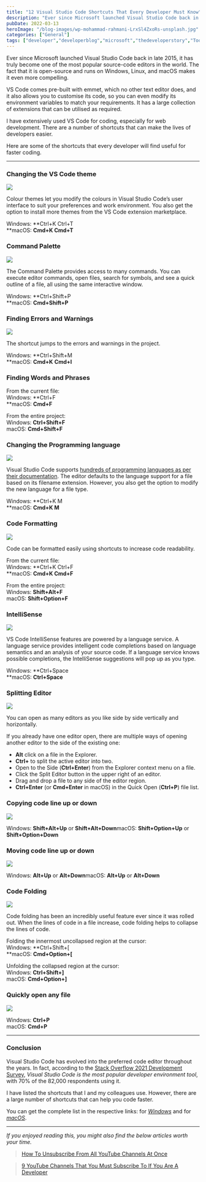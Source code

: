 ```yaml
---
title: "12 Visual Studio Code Shortcuts That Every Developer Must Know"
description: "Ever since Microsoft launched Visual Studio Code back in late 2015, it has truly become one of the most popular source-code editors in the world. The fact that it is open-source and runs on Windows, Linux, and macOS makes it even more compelling. VS Code comes pre-built with emmet, which no other text editor does, [&hellip;]"
pubDate: 2022-03-13
heroImage: "/blog-images/wp-mohammad-rahmani-LrxSl4ZxoRs-unsplash.jpg"
categories: ["General"]
tags: ["developer","developerblog","microsoft","thedeveloperstory","Tools","Visual Studio Code"]
---
```


Ever since Microsoft launched Visual Studio Code back in late 2015, it has truly become one of the most popular source-code editors in the world. The fact that it is open-source and runs on Windows, Linux, and macOS makes it even more compelling.

VS Code comes pre-built with emmet, which no other text editor does, and it also allows you to customise its code, so you can even modify its environment variables to match your requirements. It has a large collection of extensions that can be utilised as required.

I have extensively used VS Code for coding, especially for web development. There are a number of shortcuts that can make the lives of developers easier.

Here are some of the shortcuts that every developer will find useful for faster coding.

* * *

### Changing the VS Code theme

![](https://thedeveloperstory.com/wp-content/uploads/2022/03/changing-theme.gif)

Colour themes let you modify the colours in Visual Studio Code’s user interface to suit your preferences and work environment. You also get the option to install more themes from the VS Code extension marketplace.

Windows: **Ctrl+K Ctrl+T  
**macOS: **Cmd+K Cmd+T**

### Command Palette

![](https://thedeveloperstory.com/wp-content/uploads/2022/03/command-palette.gif)

The Command Palette provides access to many commands. You can execute editor commands, open files, search for symbols, and see a quick outline of a file, all using the same interactive window.

Windows: **Ctrl+Shift+P  
**macOS: **Cmd+Shift+P**

### Finding Errors and Warnings

![](https://thedeveloperstory.com/wp-content/uploads/2022/03/errors-and-warning.gif)

The shortcut jumps to the errors and warnings in the project.

Windows: **Ctrl+Shift+M  
**macOS: **Cmd+K** **Cmd+I**

### Finding Words and Phrases

From the current file:  
Windows: **Ctrl+F  
**macOS: **Cmd+F**

From the entire project:  
Windows: **Ctrl+Shift+F**  
macOS: **Cmd+Shift+F**

### Changing the Programming language

![](https://thedeveloperstory.com/wp-content/uploads/2022/03/changing-the-language.gif)

Visual Studio Code supports [hundreds of programming languages as per their documentation](https://code.visualstudio.com/docs/languages/overview). The editor defaults to the language support for a file based on its filename extension. However, you also get the option to modify the new language for a file type.

Windows: **Ctrl+K M  
**macOS: **Cmd+K M**

### Code Formatting

![](https://thedeveloperstory.com/wp-content/uploads/2022/03/code-formatting.gif)

Code can be formatted easily using shortcuts to increase code readability.

From the current file:  
Windows: **Ctrl+K Ctrl+F  
**macOS: **Cmd+K Cmd+F**

From the entire project:  
Windows: **Shift+Alt+F**  
macOS: **Shift+Option+F**

### IntelliSense

![](https://thedeveloperstory.com/wp-content/uploads/2022/03/IntelliSense.gif)

VS Code IntelliSense features are powered by a language service. A language service provides intelligent code completions based on language semantics and an analysis of your source code. If a language service knows possible completions, the IntelliSense suggestions will pop up as you type.

Windows: **Ctrl+Space  
**macOS: **Ctrl+Space**

### Splitting Editor

![](https://thedeveloperstory.com/wp-content/uploads/2022/03/split-editor-1024x609.gif)

You can open as many editors as you like side by side vertically and horizontally. 

If you already have one editor open, there are multiple ways of opening another editor to the side of the existing one:

*   **Alt** click on a file in the Explorer. 
*   **Ctrl+** to split the active editor into two.
*   Open to the Side (**Ctrl+Enter**) from the Explorer context menu on a file.
*   Click the Split Editor button in the upper right of an editor.
*   Drag and drop a file to any side of the editor region.
*   **Ctrl+Enter** (or **Cmd+Enter** in macOS) in the Quick Open (**Ctrl+P**) file list.

### Copying code line up or down

![](https://thedeveloperstory.com/wp-content/uploads/2022/03/copy-line-up-down.gif)

Windows: **Shift+Alt+Up** or **Shift+Alt+Down**macOS: **Shift+Option+Up** or **Shift+Option+Down**

### Moving code line up or down

![](https://thedeveloperstory.com/wp-content/uploads/2022/03/move-line-up-down.gif)

Windows: **Alt+Up** or **Alt+Down**macOS: **Alt+Up** or **Alt+Down**

### Code Folding

![](https://thedeveloperstory.com/wp-content/uploads/2022/03/code-folding.gif)

Code folding has been an incredibly useful feature ever since it was rolled out. When the lines of code in a file increase, code folding helps to collapse the lines of code.

Folding the innermost uncollapsed region at the cursor:  
Windows: **Ctrl+Shift+[  
**macOS: **Cmd+Option+[**

Unfolding the collapsed region at the cursor:  
Windows: **Ctrl+Shift+]**  
macOS: **Cmd+Option+]**

### Quickly open any file

![](https://thedeveloperstory.com/wp-content/uploads/2022/03/quick-open.gif)

Windows: **Ctrl+P**  
macOS: **Cmd+P**

* * *

### Conclusion

Visual Studio Code has evolved into the preferred code editor throughout the years. In fact, according to the [Stack Overflow 2021 Development Survey](https://insights.stackoverflow.com/survey/2021), _Visual Studio Code is the most popular developer environment tool_, with 70% of the 82,000 respondents using it.

I have listed the shortcuts that I and my colleagues use. However, there are a large number of shortcuts that can help you code faster. 

You can get the complete list in the respective links: for [_Windows_](https://code.visualstudio.com/shortcuts/keyboard-shortcuts-windows.pdf) and for [_macOS_](https://code.visualstudio.com/shortcuts/keyboard-shortcuts-macos.pdf).

* * *

_If you enjoyed reading this, you might also find the below articles worth your time._

> [How To Unsubscribe From All YouTube Channels At Once](https://thedeveloperstory.com/2022/02/18/how-to-unsubscribe-from-all-youtube-channels-at-once/)

> [9 YouTube Channels That You Must Subscribe To If You Are A Developer](https://thedeveloperstory.com/2021/11/07/9-youtube-channels-that-you-must-subscribe-to-if-you-are-a-developer/)